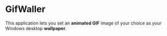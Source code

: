 # GifWaller
This application lets you set an **animated GIF** image of your choice as your Windows desktop **wallpaper**.
